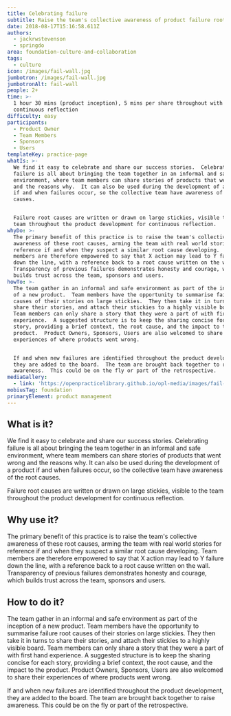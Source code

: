 ```yaml
---
title: Celebrating failure
subtitle: Raise the team's collective awareness of product failure root causes
date: 2018-08-17T15:16:58.611Z
authors:
  - jackrwstevenson
  - springdo
area: foundation-culture-and-collaboration
tags:
  - culture
icon: /images/fail-wall.jpg
jumbotron: /images/fail-wall.jpg
jumbotronAlt: fail-wall
people: 2+
time: >-
  1 hour 30 mins (product inception), 5 mins per share throughout with
  continuous reflection
difficulty: easy
participants:
  - Product Owner
  - Team Members
  - Sponsors
  - Users
templateKey: practice-page
whatIs: >-
  We find it easy to celebrate and share our success stories.  Celebrating
  failure is all about bringing the team together in an informal and safe
  environment, where team members can share stories of products that went wrong
  and the reasons why.  It can also be used during the development of a product
  if and when failures occur, so the collective team have awareness of the root
  causes.


  Failure root causes are written or drawn on large stickies, visible to the
  team throughout the product development for continuous reflection.
whyDo: >-
  The primary benefit of this practice is to raise the team's collective
  awareness of these root causes, arming the team with real world stories for
  reference if and when they suspect a similar root cause developing.  Team
  members are therefore empowered to say that X action may lead to Y failure
  down the line, with a reference back to a root cause written on the wall. 
  Transparency of previous failures demonstrates honesty and courage, which
  builds trust across the team, sponsors and users.
howTo: >-
  The team gather in an informal and safe environment as part of the inception
  of a new product.  Team members have the opportunity to summarise failure root
  causes of their stories on large stickies.  They then take it in turns to
  share their stories, and attach their stickies to a highly visible board. 
  Team members can only share a story that they were a part of with first hand
  experience.  A suggested structure is to keep the sharing concise for each
  story, providing a brief context, the root cause, and the impact to the
  product.  Product Owners, Sponsors, Users are also welcomed to share their
  experiences of where products went wrong.


  If and when new failures are identified throughout the product development,
  they are added to the board.  The team are brought back together to raise
  awareness.  This could be on the fly or part of the retrospective.
mediaGallery:
  - link: 'https://openpracticelibrary.github.io/opl-media/images/fail-wall.jpg'
mobiusTag: foundation
primaryElement: product management
---
```

## What is it?

We find it easy to celebrate and share our success stories.  Celebrating failure is all about bringing the team together in an informal and safe environment, where team members can share stories of products that went wrong and the reasons why.  It can also be used during the development of a product if and when failures occur, so the collective team have awareness of the root causes.

Failure root causes are written or drawn on large stickies, visible to the team throughout the product development for continuous reflection.

## Why use it?

The primary benefit of this practice is to raise the team's collective awareness of these root causes, arming the team with real world stories for reference if and when they suspect a similar root cause developing.  Team members are therefore empowered to say that X action may lead to Y failure down the line, with a reference back to a root cause written on the wall.  Transparency of previous failures demonstrates honesty and courage, which builds trust across the team, sponsors and users.

## How to do it?

The team gather in an informal and safe environment as part of the inception of a new product.  Team members have the opportunity to summarise failure root causes of their stories on large stickies.  They then take it in turns to share their stories, and attach their stickies to a highly visible board.  Team members can only share a story that they were a part of with first hand experience.  A suggested structure is to keep the sharing concise for each story, providing a brief context, the root cause, and the impact to the product.  Product Owners, Sponsors, Users are also welcomed to share their experiences of where products went wrong.

If and when new failures are identified throughout the product development, they are added to the board.  The team are brought back together to raise awareness.  This could be on the fly or part of the retrospective.
